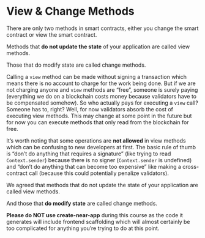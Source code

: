 # View & Change Methods

There are only two methods in smart contracts, either you change the smart contract or view the smart contract.

Methods that **do not update the state** of your application are called view methods.  

Those that do modify state are called change methods.

Calling a ``view`` method can be made without signing a transaction which means there is no account to charge for the work being done.  But if we are not charging anyone and ``view`` methods are “free”, someone is surely paying (everything we do on a blockchain costs money because validators have to be compensated somehow). So who actually pays for executing a ``view`` call?  Someone has to, right?  Well, for now validators absorb the cost of executing view methods.  This may change at some point in the future but for now you can execute methods that only read from the blockchain for free.

It’s worth noting that some operations are **not allowed** in view methods which can be confusing to new developers at first.  The basic rule of thumb is “don’t do anything that requires a signature” (like trying to read ``Context.sender``) because there is no signer (``Context.sender`` is undefined) and “don’t do anything that can become too expensive” like making a cross-contract call (because this could potentially penalize validators).

We agreed that methods that do not update the state of your application are called view methods. 

And those that **do modify state** are called change methods.

**Please do NOT use create-near-app** during this course as the code it generates will include frontend scaffolding which will almost certainly be too complicated for anything you’re trying to do at this point.
